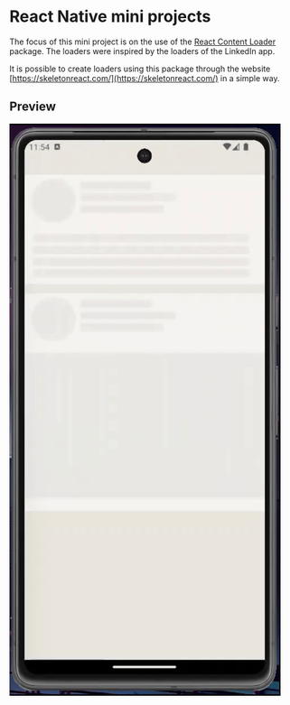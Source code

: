 # React Native mini projects

The focus of this mini project is on the use of the [React Content Loader](https://github.com/danilowoz/react-content-loader) package. The loaders were inspired by the loaders of the LinkedIn app.

It is possible to create loaders using this package through the website [https://skeletonreact.com/](https://skeletonreact.com/) in a simple way.

## Preview

![preview](preview.gif)